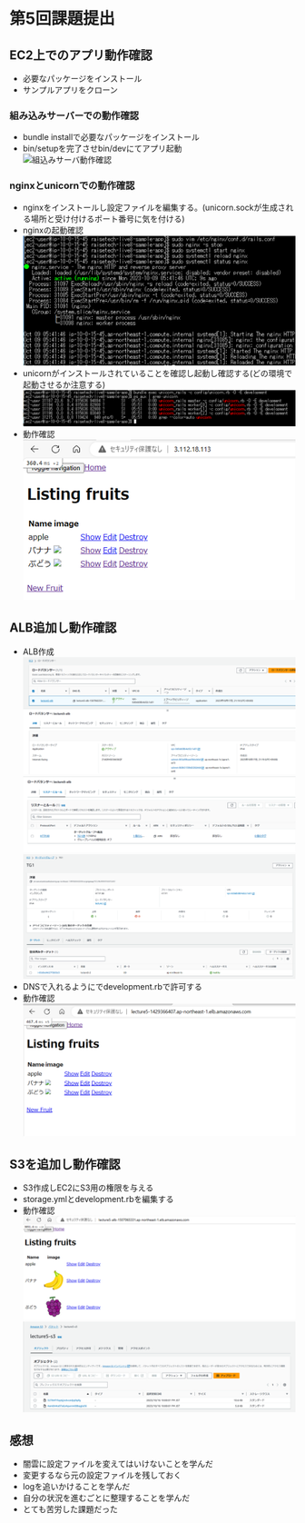 # 第5回課題提出
## EC2上でのアプリ動作確認
- 必要なパッケージをインストール
- サンプルアプリをクローン

### 組み込みサーバーでの動作確認
- bundle installで必要なパッケージをインストール
- bin/setupを完了させbin/devにてアプリ起動  
![組込みサーバ動作確認](05_kumikomi.png)

### nginxとunicornでの動作確認
- nginxをインストールし設定ファイルを編集する。(unicorn.sockが生成される場所と受け付けるポート番号に気を付ける)
- nginxの起動確認
![nginx起動確認](image/05_nginx.png)
- unicornがインストールされていることを確認し起動し確認する(どの環境で起動させるか注意する)
![unicorn起動確認](image/05_unicorn.png)
- 動作確認
![nginxとunicornで動作確認](image/05_nginxtounicorn.png)

## ALB追加し動作確認
- ALB作成
![ALB](image/05_ALB1.png)
![ALB](image/05_ALB2.png)
![ALB](image/05_ALB3.png)
- DNSで入れるようにでdevelopment.rbで許可する
- 動作確認
![ALBで動作確認](image/05_ALB4.png)

## S3を追加し動作確認
- S3作成しEC2にS3用の権限を与える
- storage.ymlとdevelopment.rbを編集する
- 動作確認
![S3で動作確認1](image/05_S3-1.png)
![S3で動作確認2](image/05_S3-2.png)

## 感想
- 闇雲に設定ファイルを変えてはいけないことを学んだ
- 変更するなら元の設定ファイルを残しておく
- logを追いかけることを学んだ
- 自分の状況を進むごとに整理することを学んだ
- とても苦労した課題だった

